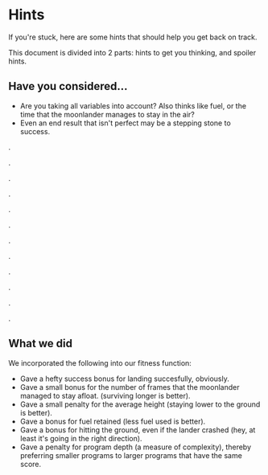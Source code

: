 Hints
=====

If you're stuck, here are some hints that should help you get back on track.

This document is divided into 2 parts: hints to get you thinking, and spoiler hints.

Have you considered...
----------------------

- Are you taking all variables into account? Also thinks like fuel, or the
  time that the moonlander manages to stay in the air?
- Even an end result that isn't perfect may be a stepping stone to success.

.

.

.

.

.

.

.

.

.

.

.

.

What we did
-----------

We incorporated the following into our fitness function:

- Gave a hefty success bonus for landing succesfully, obviously.
- Gave a small bonus for the number of frames that the moonlander managed to stay afloat.
  (surviving longer is better).
- Gave a small penalty for the average height (staying lower to the ground is better).
- Gave a bonus for fuel retained (less fuel used is better).
- Gave a bonus for hitting the ground, even if the lander crashed (hey, at least it's going
  in the right direction).
- Gave a penalty for program depth (a measure of complexity), thereby preferring smaller
  programs to larger programs that have the same score.
